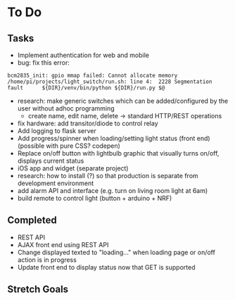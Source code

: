 # To Do  

## Tasks 
* Implement authentication for web and mobile
* bug: fix this error:
```
bcm2835_init: gpio mmap failed: Cannot allocate memory
/home/pi/projects/light_switch/run.sh: line 4:  2228 Segmentation fault      ${DIR}/venv/bin/python ${DIR}/run.py $@
```
* research: make generic switches which can be added/configured by the user without adhoc programming
  * create name, edit name, delete -> standard HTTP/REST operations
* fix hardware: add transitor/diode to control relay
* Add logging to flask server 
* Add progress/spinner when loading/setting light status (front end) (possible with pure CSS? codepen)
* Replace on/off button with lightbulb graphic that visually turns on/off, displays current status
* iOS app and widget (separate project)
* research: how to install (?) so that production is separate from development environment
* add alarm API and interface (e.g. turn on living room light at 6am)
* build remote to control light (button + arduino + NRF)

## Completed  
* REST API
* AJAX front end using REST API
* Change displayed texted to "loading..." when loading page or on/off action is in progress
* Update front end to display status now that GET is supported


## Stretch Goals  

